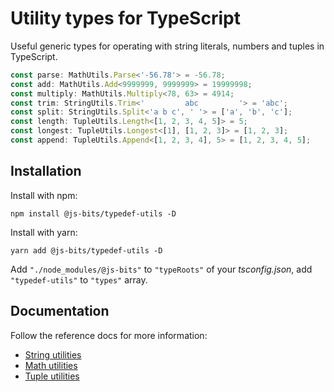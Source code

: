 # Utility types for TypeScript

Useful generic types for operating with string literals, numbers and tuples in TypeScript.

```typescript
const parse: MathUtils.Parse<'-56.78'> = -56.78;
const add: MathUtils.Add<9999999, 9999999> = 19999998;
const multiply: MathUtils.Multiply<78, 63> = 4914;
const trim: StringUtils.Trim<'         abc         '> = 'abc';
const split: StringUtils.Split<'a b c', ' '> = ['a', 'b', 'c'];
const length: TupleUtils.Length<[1, 2, 3, 4, 5]> = 5;
const longest: TupleUtils.Longest<[1], [1, 2, 3]> = [1, 2, 3];
const append: TupleUtils.Append<[1, 2, 3, 4], 5> = [1, 2, 3, 4, 5];
```

## Installation

Install with npm:

```
npm install @js-bits/typedef-utils -D
```

Install with yarn:

```
yarn add @js-bits/typedef-utils -D
```

Add `"./node_modules/@js-bits"` to `"typeRoots"` of your _tsconfig.json_, add `"typedef-utils"` to `"types"` array.

## Documentation

Follow the reference docs for more information:

- [String utilities](docs/modules/string.StringUtils.md)
- [Math utilities](docs/modules/math.MathUtils.md)
- [Tuple utilities](docs/modules/tuple.TupleUtils.md)

